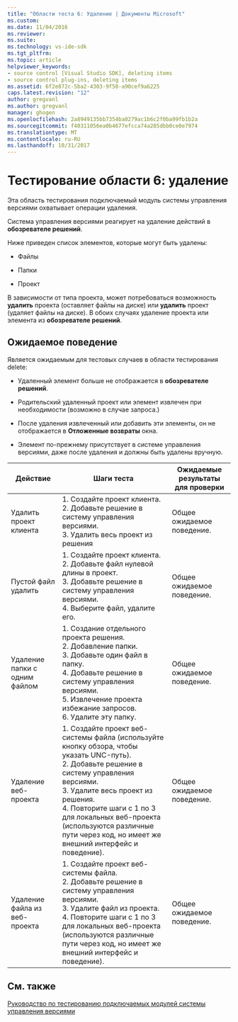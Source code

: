 ```yaml
---
title: "Области теста 6: Удаление | Документы Microsoft"
ms.custom: 
ms.date: 11/04/2016
ms.reviewer: 
ms.suite: 
ms.technology: vs-ide-sdk
ms.tgt_pltfrm: 
ms.topic: article
helpviewer_keywords:
- source control [Visual Studio SDK], deleting items
- source control plug-ins, deleting items
ms.assetid: 6f2e872c-5ba2-4303-9f50-a90cef9a6225
caps.latest.revision: "12"
author: gregvanl
ms.author: gregvanl
manager: ghogen
ms.openlocfilehash: 2a8949135bb7354ba0279ac1b6c2f0ba99fb1b2a
ms.sourcegitcommit: f40311056ea0b4677efcca74a285dbb0ce0e7974
ms.translationtype: MT
ms.contentlocale: ru-RU
ms.lasthandoff: 10/31/2017
---
```

# <a name="test-area-6-delete"></a>Тестирование области 6: удаление
Эта область тестирования подключаемый модуль системы управления версиями охватывает операции удаления.  
  
 Система управления версиями реагирует на удаление действий в **обозревателе решений**.  
  
 Ниже приведен список элементов, которые могут быть удалены:  
  
-   Файлы  
  
-   Папки  
  
-   Проект  
  
 В зависимости от типа проекта, может потребоваться возможность **удалить** проекта (оставляет файлы на диске) или **удалить** проект (удаляет файлы на диске). В обоих случаях удаление проекта или элемента из **обозревателе решений**.  
  
## <a name="expected-behavior"></a>Ожидаемое поведение  
 Является ожидаемым для тестовых случаев в области тестирования delete:  
  
-   Удаленный элемент больше не отображается в **обозревателе решений**.  
  
-   Родительский удаленный проект или элемент извлечен при необходимости (возможно в случае запроса.)  
  
-   После удаления извлеченный или добавить эти элементы, он не отображается в **Отложенные возвраты** окна.  
  
-   Элемент по-прежнему присутствует в системе управления версиями, даже после удаления и должны быть удалены вручную.  
  
|Действие|Шаги теста|Ожидаемые результаты для проверки|  
|------------|----------------|--------------------------------|  
|Удалить проект клиента|1.  Создайте проект клиента.<br />2.  Добавьте решение в систему управления версиями.<br />3.  Удалить весь проект из решения|Общее ожидаемое поведение.|  
|Пустой файл удалить|1.  Создайте проект клиента.<br />2.  Добавьте файл нулевой длины в проект.<br />3.  Добавьте решение в систему управления версиями.<br />4.  Выберите файл, удалите его.|Общее ожидаемое поведение.|  
|Удаление папки с одним файлом|1.  Создание отдельного проекта решения.<br />2.  Добавление папки.<br />3.  Добавьте один файл в папку.<br />4.  Добавьте решение в систему управления версиями.<br />5.  Извлечение проекта избежание запросов.<br />6.  Удалите эту папку.|Общее ожидаемое поведение.|  
|Удаление веб-проекта|1.  Создайте проект веб-системы файла (используйте кнопку обзора, чтобы указать UNC-путь).<br />2.  Добавьте решение в систему управления версиями.<br />3.  Удалите весь проект из решения.<br />4.  Повторите шаги с 1 по 3 для локальных веб-проекта (используются различные пути через код, но имеет же внешний интерфейс и поведение).|Общее ожидаемое поведение.|  
|Удаление файла из веб-проекта|1.  Создайте проект веб-системы файла.<br />2.  Добавьте решение в систему управления версиями.<br />3.  Удалите файл из проекта.<br />4.  Повторите шаги с 1 по 3 для локальных веб-проекта (используются различные пути через код, но имеет же внешний интерфейс и поведение).|Общее ожидаемое поведение.|  
  
## <a name="see-also"></a>См. также  
 [Руководство по тестированию подключаемых модулей системы управления версиями](../../extensibility/internals/test-guide-for-source-control-plug-ins.md)